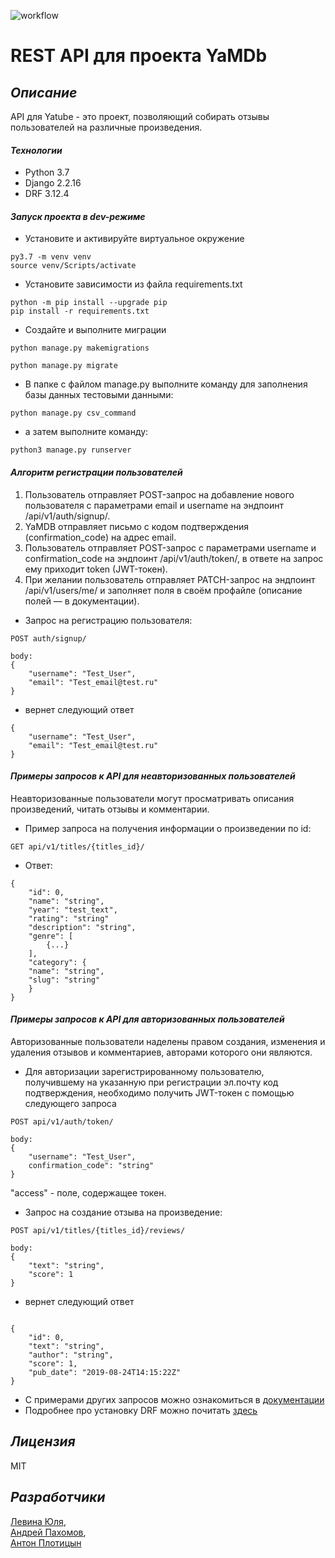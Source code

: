![workflow](https://github.com/Anton0530212/yamdb_final/actions/workflows/yamdb_workflow.yml/badge.svg?event=push) 

# REST API для проекта YaMDb

## _Описание_ 
API для Yatube - это проект, позволяющий собирать отзывы пользователей на различные произведения.  

#### _Технологии_ 
- Python 3.7 
- Django 2.2.16 
- DRF 3.12.4 

#### _Запуск проекта в dev-режиме_ 
- Установите и активируйте виртуальное окружение 
``` 
py3.7 -m venv venv 
source venv/Scripts/activate 
``` 
- Установите зависимости из файла requirements.txt 
``` 
python -m pip install --upgrade pip 
pip install -r requirements.txt 
``` 
- Создайте и выполните миграции 
``` 
python manage.py makemigrations 
``` 
``` 
python manage.py migrate 
``` 
- В папке с файлом manage.py выполните команду для заполнения базы данных тестовыми данными: 
``` 
python manage.py csv_command 
``` 
- а затем выполните команду: 
``` 
python3 manage.py runserver 
``` 

#### _Алгоритм регистрации пользователей_
1. Пользователь отправляет POST-запрос на добавление нового пользователя с параметрами email и username на эндпоинт /api/v1/auth/signup/. 
2. YaMDB отправляет письмо с кодом подтверждения (confirmation_code) на адрес email. 
3. Пользователь отправляет POST-запрос с параметрами username и confirmation_code на эндпоинт /api/v1/auth/token/, в ответе на запрос ему приходит token (JWT-токен). 
4. При желании пользователь отправляет PATCH-запрос на эндпоинт /api/v1/users/me/ и заполняет поля в своём профайле (описание полей — в документации). 

- Запрос на регистрацию пользователя: 
``` 
POST auth/signup/ 
``` 
``` 
body: 
{ 
    "username": "Test_User", 
    "email": "Test_email@test.ru" 
} 
``` 
- вернет следующий ответ 
``` 
{ 
    "username": "Test_User", 
    "email": "Test_email@test.ru" 
} 
``` 

#### _Примеры запросов к API для неавторизованных пользователей_ 
Неавторизованные пользователи могут просматривать описания произведений, читать отзывы и комментарии.
- Пример запроса на получения информации о произведении по id: 
``` 
GET api/v1/titles/{titles_id}/ 
``` 
- Ответ: 
``` 
{
    "id": 0, 
    "name": "string", 
    "year": "test_text", 
    "rating": "string" 
    "description": "string", 
    "genre": [ 
        {...} 
    ], 
    "category": { 
    "name": "string", 
    "slug": "string" 
    } 
} 
``` 

#### _Примеры запросов к API для авторизованных пользователей_ 
Авторизованные пользователи наделены правом создания, изменения и удаления отзывов и комментариев, авторами которого они являются. 
- Для авторизации зарегистрированному пользователю, получившему на указанную при регистрации эл.почту код подтверждения, необходимо получить JWT-токен с помощью следующего запроса 
``` 
POST api/v1/auth/token/ 
``` 
``` 
body: 
{ 
    "username": "Test_User", 
    confirmation_code": "string" 
} 
```  

"access" - поле, содержащее токен. 

- Запрос на создание отзыва на произведение: 

``` 
POST api/v1/titles/{titles_id}/reviews/ 
``` 
``` 
body: 
{ 
    "text": "string", 
    "score": 1 
} 
``` 

- вернет следующий ответ 
``` 

{ 
    "id": 0, 
    "text": "string", 
    "author": "string", 
    "score": 1, 
    "pub_date": "2019-08-24T14:15:22Z" 
} 
``` 

- С примерами других запросов можно ознакомиться в [документации](http://127.0.0.1:8000/redoc/) 
- Подробнее про установку DRF можно почитать [здесь](https://github.com/encode/django-rest-framework/blob/master/README.md ) 

## _Лицензия_ 

MIT 

## _Разработчики_ 
[Левина Юля](https://github.com/JulLevina),  
[Андрей Пахомов](https://github.com/pakhem),  
[Антон Плотицын](https://github.com/Anton0530212) 
